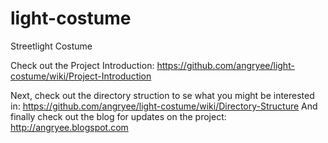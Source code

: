 light-costume
=============

Streetlight Costume

Check out the Project Introduction: 
https://github.com/angryee/light-costume/wiki/Project-Introduction

Next, check out the directory struction to se what you might be 
interested in: 
https://github.com/angryee/light-costume/wiki/Directory-Structure
And finally check out the blog for updates on the project:
http://angryee.blogspot.com 
